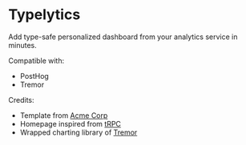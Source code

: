 # Typelytics

Add type-safe personalized dashboard from your analytics service in minutes.

Compatible with:

- PostHog
- Tremor

Credits:

- Template from [Acme Corp](https://github.com/juliusmarminge/acme-corp-lib)
- Homepage inspired from [tRPC](https://trpc.io/)
- Wrapped charting library of [Tremor](https://www.tremor.so/docs/getting-started/installation)
